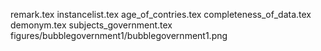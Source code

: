 remark.tex
instancelist.tex
age_of_contries.tex
completeness_of_data.tex
demonym.tex
subjects_government.tex
figures/bubblegovernment1/bubblegovernment1.png

